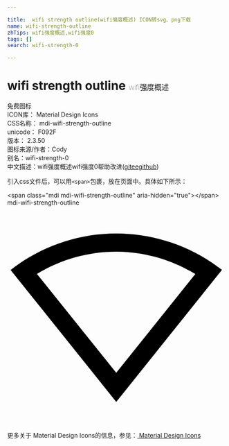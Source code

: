 ```yaml
---

title:  wifi strength outline(wifi强度概述) ICON转svg、png下载
name: wifi-strength-outline
zhTips: wifi强度概述,wifi强度0
tags: []
search: wifi-strength-0

---
```


# wifi strength outline  <small style="font-size: 60%;font-weight: 100">wifi强度概述</small>


<div class="detail-page">
<p>
<span><span class="badge-success badge">免费图标</span> </span>
<br/>
<span>
ICON库：
<span class="badge-secondary badge">Material Design Icons</span> 
</span>
<br/>
<span>
CSS名称：
<span class="badge-secondary badge">mdi-wifi-strength-outline</span> 
</span>
<br/>
<span>
unicode：
<span class="badge-secondary badge">F092F</span> 
<copy-btn content='F092F' btn-title=""></copy-btn>
<copy-btn :content='String.fromCodePoint(parseInt("F092F", 16))' btn-title="复制U"></copy-btn>
</span>
<br/>
<span>
版本：
<span class="badge-secondary badge">2.3.50</span> 
</span>
<br/>
<span>图标来源/作者：<span class="badge-light badge">Cody</span></span> 
<br/>
<span>别名：<span class="badge-light badge">wifi-strength-0</span></span><br/><span class="zh-detail">中文描述：<span class="badge-primary badge">wifi强度概述</span><span class="badge-primary badge">wifi强度0</span><span class="help-link"><span>帮助改进</span>(<a href="https://gitee.com/liuwave/icon-helper/edit/master/json/material/wifi-strength-outline.json" target="_blank" rel="noopener noreferrer">gitee</a><a href="https://github.com/liuwave/icon-helper/edit/master/json/material/wifi-strength-outline.json" target="_blank" rel="noopener noreferrer">github</a></span>)</span><br/>
</p>
</div>
<div class="alert alert-dark">
  <i class="mdi mdi-wifi-strength-outline mdi-48px"></i>
  <i class="mdi mdi-wifi-strength-outline mdi-36px"></i>
  <i class="mdi mdi-wifi-strength-outline mdi-24px"></i>
  <i class="mdi mdi-wifi-strength-outline mdi-18px"></i>
</div>
<div>
  <p>引入css文件后，可以用<code>&lt;span&gt;</code>包裹，放在页面中。具体如下所示：    
  </p>
  <div class="alert alert-primary" style="font-size: 14px">
    &lt;span class="mdi mdi-wifi-strength-outline" aria-hidden="true"&gt;&lt;/span&gt;
    <copy-btn content='<span class="mdi mdi-wifi-strength-outline" aria-hidden="true"></span>'></copy-btn>
  </div>
  <div class="alert alert-secondary">
    <i class="mdi mdi-wifi-strength-outline"
    style="font-size: 24px"
    aria-hidden="true"></i> mdi-wifi-strength-outline
    <copy-btn content="mdi-wifi-strength-outline" btn-title="复制图标名称"></copy-btn>
  </div>
</div>
<div id="svg" class="svg-wrap">
<svg xmlns="http://www.w3.org/2000/svg" viewBox="0 0 24 24"><path d="M12,3C7.79,3 3.7,4.41 0.38,7H0.36C4.24,11.83 8.13,16.66 12,21.5C15.89,16.66 19.77,11.83 23.64,7H23.65C20.32,4.41 16.22,3 12,3M12,5C15.07,5 18.09,5.86 20.71,7.45L12,18.3L3.27,7.44C5.9,5.85 8.92,5 12,5Z" /></svg>
</div>
<detail full-name='mdi-wifi-strength-outline'></detail>
    
<div><p>更多关于 Material Design Icons的信息，参见：<a target="_blank" href="https://iconhelper.cn/material.html"> Material Design Icons</a>
</p></div>
